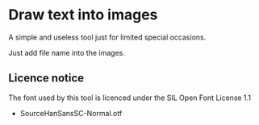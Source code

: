 # Draw text into images

A simple and useless tool just for limited special occasions.

Just add file name into the images.

## Licence notice

The font used by this tool is licenced under the SIL Open Font License 1.1
- SourceHanSansSC-Normal.otf
